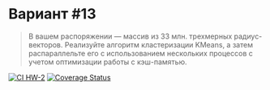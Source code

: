 # Вариант #13

> В вашем распоряжении — массив из 33 млн. трехмерных радиус-векторов. Реализуйте алгоритм кластеризации KMeans, а затем распараллельте его с использованием нескольких процессов с учетом оптимизации работы с кэш-памятью.

[![CI HW-2](https://github.com/MrLeonardPak/technopark_hw-c_cpp/actions/workflows/ci_hw-2.yml/badge.svg?branch=hw-2)](https://github.com/MrLeonardPak/technopark_hw-c_cpp/actions/workflows/ci_hw-2.yml) 
[![Coverage Status](https://coveralls.io/repos/github/MrLeonardPak/technopark_hw-c_cpp/badge.svg?branch=hw-2)](https://coveralls.io/github/MrLeonardPak/technopark_hw-c_cpp?branch=hw-2)